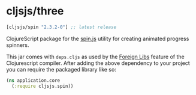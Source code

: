 # cljsjs/three

[](dependency)
```clojure
[cljsjs/spin "2.3.2-0"] ;; latest release
```
[](/dependency)

ClojureScript package for the [spin.js](spin.js) utility for creating animated
progress spinners.

This jar comes with `deps.cljs` as used by the [Foreign Libs][flibs] feature
of the Clojurescript compiler. After adding the above dependency to your project
you can require the packaged library like so:

```clojure
(ns application.core
  (:require cljsjs.spin))
```

[flibs]: https://github.com/clojure/clojurescript/wiki/Packaging-Foreign-Dependencies
[spin.js]: http://spin.js.org
